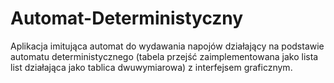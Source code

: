# Automat-Deterministyczny

Aplikacja imitująca automat do wydawania napojów działający na podstawie automatu deterministycznego (tabela przejść zaimplementowana jako lista list działająca jako tablica dwuwymiarowa) z interfejsem graficznym.
